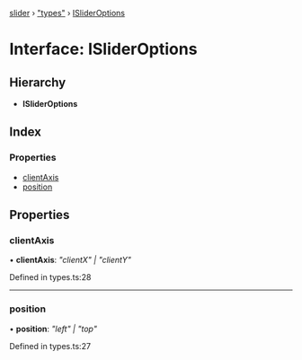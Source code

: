 [slider](../globals.md) › ["types"](../modules/_types_.md) › [ISliderOptions](_types_.islideroptions.md)

# Interface: ISliderOptions

## Hierarchy

* **ISliderOptions**

## Index

### Properties

* [clientAxis](_types_.islideroptions.md#clientaxis)
* [position](_types_.islideroptions.md#position)

## Properties

###  clientAxis

• **clientAxis**: *"clientX" | "clientY"*

Defined in types.ts:28

___

###  position

• **position**: *"left" | "top"*

Defined in types.ts:27
